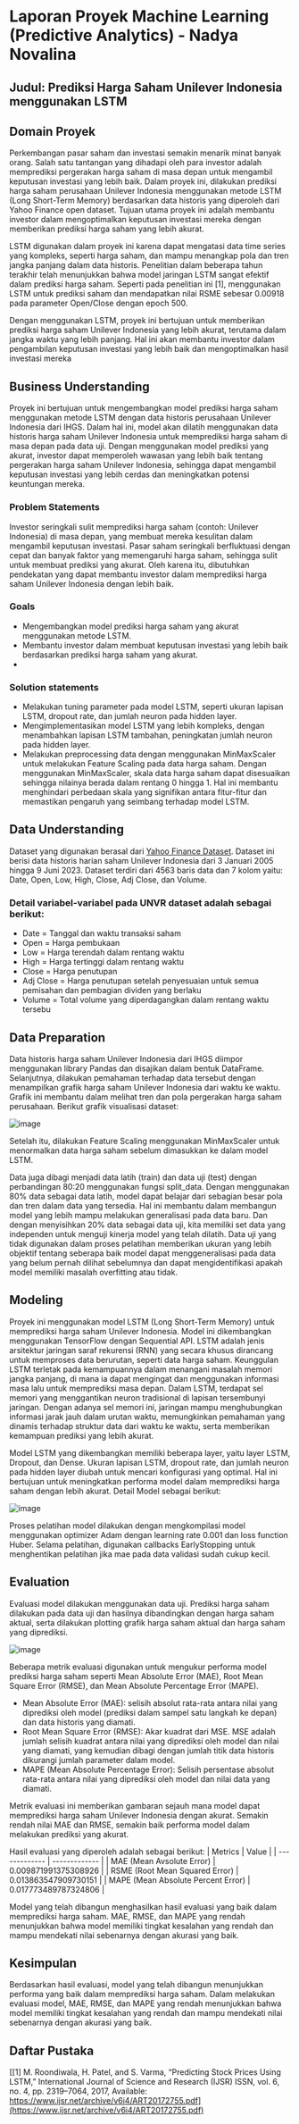 # Laporan Proyek Machine Learning (Predictive Analytics) - Nadya Novalina
## Judul: Prediksi Harga Saham Unilever Indonesia menggunakan LSTM
## Domain Proyek
Perkembangan pasar saham dan investasi semakin menarik minat banyak orang. Salah satu tantangan yang dihadapi oleh para investor adalah memprediksi pergerakan harga saham di masa depan untuk mengambil keputusan investasi yang lebih baik. Dalam proyek ini, dilakukan prediksi harga saham perusahaan Unilever Indonesia menggunakan metode LSTM (Long Short-Term Memory) berdasarkan data historis yang diperoleh dari Yahoo Finance open dataset. Tujuan utama proyek ini adalah membantu investor dalam mengoptimalkan keputusan investasi mereka dengan memberikan prediksi harga saham yang lebih akurat.

LSTM digunakan dalam proyek ini karena dapat mengatasi data time series yang kompleks, seperti harga saham, dan mampu menangkap pola dan tren jangka panjang dalam data historis.
Penelitian dalam beberapa tahun terakhir telah menunjukkan bahwa model jaringan LSTM sangat efektif dalam prediksi harga saham. Seperti pada penelitian ini [1], menggunakan LSTM untuk prediksi saham dan mendapatkan nilai RSME sebesar 0.00918 pada parameter Open/Close dengan epoch 500.

Dengan menggunakan LSTM, proyek ini bertujuan untuk memberikan prediksi harga saham Unilever Indonesia yang lebih akurat, terutama dalam jangka waktu yang lebih panjang. Hal ini akan membantu investor dalam pengambilan keputusan investasi yang lebih baik dan mengoptimalkan hasil investasi mereka

## Business Understanding
Proyek ini bertujuan untuk mengembangkan model prediksi harga saham menggunakan metode LSTM dengan data historis perusahaan Unilever Indonesia dari IHGS. Dalam hal ini, model akan dilatih menggunakan data historis harga saham Unilever Indonesia untuk memprediksi harga saham di masa depan pada data uji. Dengan menggunakan model prediksi yang akurat, investor dapat memperoleh wawasan yang lebih baik tentang pergerakan harga saham Unilever Indonesia, sehingga dapat mengambil keputusan investasi yang lebih cerdas dan meningkatkan potensi keuntungan mereka.

### Problem Statements
Investor seringkali sulit memprediksi harga saham (contoh: Unilever Indonesia) di masa depan, yang membuat mereka kesulitan dalam mengambil keputusan investasi. Pasar saham seringkali berfluktuasi dengan cepat dan banyak faktor yang memengaruhi harga saham, sehingga sulit untuk membuat prediksi yang akurat. Oleh karena itu, dibutuhkan pendekatan yang dapat membantu investor dalam memprediksi harga saham Unilever Indonesia dengan lebih baik.

### Goals
- Mengembangkan model prediksi harga saham yang akurat menggunakan metode LSTM.
- Membantu investor dalam membuat keputusan investasi yang lebih baik berdasarkan prediksi harga saham yang akurat.
- 
### Solution statements
- Melakukan tuning parameter pada model LSTM, seperti ukuran lapisan LSTM, dropout rate, dan jumlah neuron pada hidden layer.
- Mengimplementasikan model LSTM yang lebih kompleks, dengan menambahkan lapisan LSTM tambahan, peningkatan jumlah neuron pada hidden layer.
- Melakukan preprocessing data dengan menggunakan MinMaxScaler untuk melakukan Feature Scaling pada data harga saham. Dengan menggunakan MinMaxScaler, skala data harga saham dapat disesuaikan sehingga nilainya berada dalam rentang 0 hingga 1. Hal ini membantu menghindari perbedaan skala yang signifikan antara fitur-fitur dan memastikan pengaruh yang seimbang terhadap model LSTM.

## Data Understanding
Dataset yang digunakan berasal dari  [Yahoo Finance Dataset](https://finance.yahoo.com/quote/UNVR.JK?p=UNVR.JK&.tsrc=fin-srch). Dataset ini berisi data historis harian saham Unilever Indonesia dari 3 Januari 2005 hingga 9 Juni 2023. Dataset terdiri dari 4563 baris data dan 7 kolom yaitu: Date, Open, Low, High, Close, Adj Close, dan Volume.

### Detail variabel-variabel pada UNVR dataset adalah sebagai berikut:
- Date = Tanggal dan waktu transaksi saham
- Open = Harga pembukaan
- Low = Harga terendah dalam rentang waktu
- High = Harga tertinggi dalam rentang waktu
- Close = Harga penutupan
- Adj Close = Harga penutupan setelah penyesuaian untuk semua pemisahan dan pembagian dividen yang berlaku
- Volume = Total volume yang diperdagangkan dalam rentang waktu tersebu

## Data Preparation
Data historis harga saham Unilever Indonesia dari IHGS diimpor menggunakan library Pandas dan disajikan dalam bentuk DataFrame. Selanjutnya, dilakukan pemahaman terhadap data tersebut dengan menampilkan grafik harga saham Unilever Indonesia dari waktu ke waktu. Grafik ini membantu dalam melihat tren dan pola pergerakan harga saham perusahaan.
Berikut grafik visualisasi dataset:

![image](https://github.com/nadyanvl/StockPricePrediction/blob/main/assets/Grafik%20UNVR.png)

Setelah itu, dilakukan Feature Scaling menggunakan MinMaxScaler untuk menormalkan data harga saham sebelum dimasukkan ke dalam model LSTM. 

Data juga dibagi menjadi data latih (train) dan data uji (test) dengan perbandingan 80:20 menggunakan fungsi split_data. Dengan menggunakan 80% data sebagai data latih, model dapat belajar dari sebagian besar pola dan tren dalam data yang tersedia. Hal ini membantu dalam membangun model yang lebih mampu melakukan generalisasi pada data baru. Dan dengan menyisihkan 20% data sebagai data uji, kita memiliki set data yang independen untuk menguji kinerja model yang telah dilatih. Data uji yang tidak digunakan dalam proses pelatihan memberikan ukuran yang lebih objektif tentang seberapa baik model dapat menggeneralisasi pada data yang belum pernah dilihat sebelumnya dan dapat mengidentifikasi apakah model memiliki masalah overfitting atau tidak.

## Modeling
Proyek ini menggunakan model LSTM (Long Short-Term Memory) untuk memprediksi harga saham Unilever Indonesia. Model ini dikembangkan menggunakan TensorFlow dengan Sequential API. LSTM adalah jenis arsitektur jaringan saraf rekurensi (RNN) yang secara khusus dirancang untuk memproses data berurutan, seperti data harga saham. Keunggulan LSTM terletak pada kemampuannya dalam menangani masalah memori jangka panjang, di mana ia dapat mengingat dan menggunakan informasi masa lalu untuk memprediksi masa depan. Dalam LSTM, terdapat sel memori yang menggantikan neuron tradisional di lapisan tersembunyi jaringan. Dengan adanya sel memori ini, jaringan mampu menghubungkan informasi jarak jauh dalam urutan waktu, memungkinkan pemahaman yang dinamis terhadap struktur data dari waktu ke waktu, serta memberikan kemampuan prediksi yang lebih akurat.

Model LSTM yang dikembangkan memiliki beberapa layer, yaitu layer LSTM, Dropout, dan Dense. Ukuran lapisan LSTM, dropout rate, dan jumlah neuron pada hidden layer diubah untuk mencari konfigurasi yang optimal. Hal ini bertujuan untuk meningkatkan performa model dalam memprediksi harga saham dengan lebih akurat.
Detail Model sebagai berikut:

![image](https://github.com/nadyanvl/StockPricePrediction/blob/main/assets/Model%20UNVR.png)

Proses pelatihan model dilakukan dengan mengkompilasi model menggunakan optimizer Adam dengan learning rate 0.001 dan loss function Huber. Selama pelatihan, digunakan callbacks EarlyStopping untuk menghentikan pelatihan jika mae pada data validasi sudah cukup kecil.

## Evaluation
Evaluasi model dilakukan menggunakan data uji. Prediksi harga saham dilakukan pada data uji dan hasilnya dibandingkan dengan harga saham aktual, serta dilakukan plotting grafik harga saham aktual dan harga saham yang diprediksi.

![image](https://github.com/nadyanvl/StockPricePrediction/blob/main/assets/Prediksi%20UNVR.png)

Beberapa metrik evaluasi digunakan untuk mengukur performa model prediksi harga saham seperti Mean Absolute Error (MAE), Root Mean Square Error (RMSE), dan Mean Absolute Percentage Error (MAPE). 

- Mean Absolute Error (MAE): selisih absolut rata-rata antara nilai yang diprediksi oleh model (prediksi dalam sampel satu langkah ke depan) dan data historis yang diamati.
- Root Mean Square Error (RMSE): Akar kuadrat dari MSE. MSE adalah jumlah selisih kuadrat antara nilai yang diprediksi oleh model dan nilai yang diamati, yang kemudian dibagi dengan jumlah titik data historis dikurangi jumlah parameter dalam model. 
- MAPE (Mean Absolute Percentage Error): Selisih persentase absolut rata-rata antara nilai yang diprediksi oleh model dan nilai data yang diamati.

Metrik evaluasi ini memberikan gambaran sejauh mana model dapat memprediksi harga saham Unilever Indonesia dengan akurat. Semakin rendah nilai MAE dan RMSE, semakin baik performa model dalam melakukan prediksi yang akurat. 

Hasil evaluasi yang diperoleh adalah sebagai berikut:
| Metrics  | Value |
| ------------- | ------------- |
| MAE (Mean Avsolute Error)  | 0.009871991375308926  |
| RSME (Root Mean Squared Error)  | 0.013863547909730151  |
| MAPE (Mean Absolute Percent Error)  | 0.017773489787324806  |

Model yang telah dibangun menghasilkan hasil evaluasi yang baik dalam memprediksi harga saham. MAE, RMSE, dan MAPE yang rendah menunjukkan bahwa model memiliki tingkat kesalahan yang rendah dan mampu mendekati nilai sebenarnya dengan akurasi yang baik.

## Kesimpulan
Berdasarkan hasil evaluasi, model yang telah dibangun menunjukkan performa yang baik dalam memprediksi harga saham. Dalam melakukan evaluasi model, MAE, RMSE, dan MAPE yang rendah menunjukkan bahwa model memiliki tingkat kesalahan yang rendah dan mampu mendekati nilai sebenarnya dengan akurasi yang baik.

## Daftar Pustaka
[[1] M. Roondiwala, H. Patel, and S. Varma, “Predicting Stock Prices Using LSTM,” International Journal of Science and Research (IJSR) ISSN, vol. 6, no. 4, pp. 2319–7064, 2017, Available: https://www.ijsr.net/archive/v6i4/ART20172755.pdf](https://www.ijsr.net/archive/v6i4/ART20172755.pdf)
